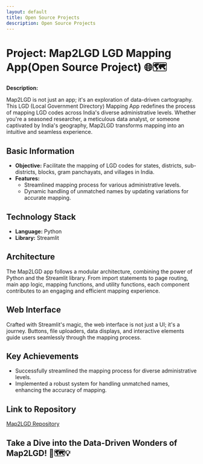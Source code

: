 ```yaml
---
layout: default
title: Open Source Projects
description: Open Source Projects
---
```


# Project: Map2LGD LGD Mapping App(Open Source Project) 🌐🗺️

**Description:**

Map2LGD is not just an app; it's an exploration of data-driven cartography. This LGD (Local Government Directory) Mapping App redefines the process of mapping LGD codes across India's diverse administrative levels. Whether you're a seasoned researcher, a meticulous data analyst, or someone captivated by India's geography, Map2LGD transforms mapping into an intuitive and seamless experience.

## Basic Information

- **Objective:** Facilitate the mapping of LGD codes for states, districts, sub-districts, blocks, gram panchayats, and villages in India.
- **Features:**
  - Streamlined mapping process for various administrative levels.
  - Dynamic handling of unmatched names by updating variations for accurate mapping.

## Technology Stack

- **Language:** Python
- **Library:** Streamlit

## Architecture

The Map2LGD app follows a modular architecture, combining the power of Python and the Streamlit library. From import statements to page routing, main app logic, mapping functions, and utility functions, each component contributes to an engaging and efficient mapping experience.

## Web Interface

Crafted with Streamlit's magic, the web interface is not just a UI; it's a journey. Buttons, file uploaders, data displays, and interactive elements guide users seamlessly through the mapping process.


## Key Achievements

- Successfully streamlined the mapping process for diverse administrative levels.
- Implemented a robust system for handling unmatched names, enhancing the accuracy of mapping.

## Link to Repository

[Map2LGD Repository](<https://github.com/saurabhharak/Map2LGD>)

**Take a Dive into the Data-Driven Wonders of Map2LGD! 🚀🗺️💡**
---